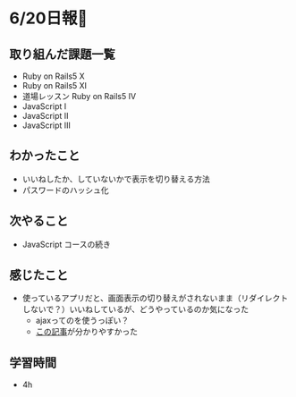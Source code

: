 # 6/20日報🐶

## 取り組んだ課題一覧

* Ruby on Rails5 X
* Ruby on Rails5 XI
* 道場レッスン Ruby on Rails5 IV
* JavaScript I
* JavaScript II
* JavaScript III

## わかったこと

* いいねしたか、していないかで表示を切り替える方法
* パスワードのハッシュ化

## 次やること

* JavaScript コースの続き

## 感じたこと

* 使っているアプリだと、画面表示の切り替えがされないまま（リダイレクトしないで？）いいねしているが、どうやっているのか気になった
  * ajaxってのを使うっぽい？
  * [この記事](https://qiita.com/hisamura333/items/e3ea6ae549eb09b7efb9)が分かりやすかった

## 学習時間

* 4h
